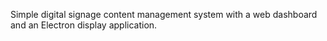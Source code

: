 Simple digital signage content management system with a web dashboard and an Electron display application.
